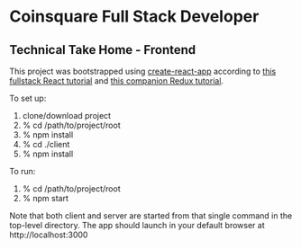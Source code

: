 # Coinsquare Full Stack Developer
## Technical Take Home  -  Frontend

This project was bootstrapped using [create-react-app](https://github.com/facebook/create-react-app) according 
to [this fullstack React tutorial](https://www.fullstackreact.com/articles/using-create-react-app-with-a-server/)
and [this companion Redux tutorial](https://www.fullstackreact.com/30-days-of-react/day-19/).

To set up:

1. clone/download project
1. % cd /path/to/project/root
1. % npm install
1. % cd ./client
1. % npm install

To run:

1. % cd /path/to/project/root
1. % npm start

Note that both client and server are started from that single
command in the top-level directory. The app should launch in your default
browser at http://localhost:3000

